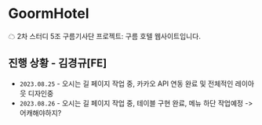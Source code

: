 # GoormHotel
☁ 2차 스터디 5조 구름기사단 프로젝트: 구름 호텔 웹사이트입니다.

## 진행 상황 - 김경규[FE]
- `2023.08.25` - 오시는 길 페이지 작업 중, 카카오 API 연동 완료 및 전체적인 
레이아웃 디자인중
- `2023.08.26` - 오시는 길 페이지 작업 중, 테이블 구현 완료, 메뉴 하단 작업예정 -> 어캐해야하지?